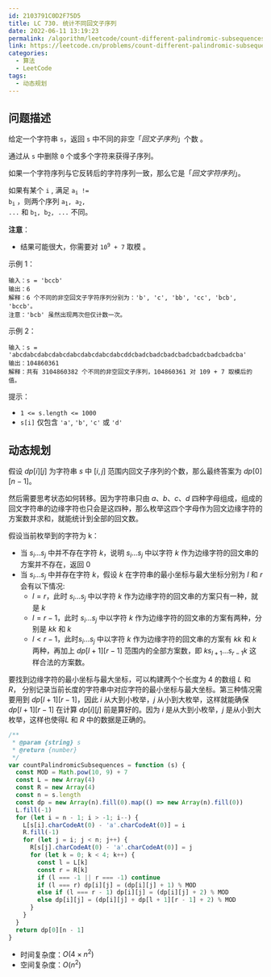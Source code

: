 ```yaml
---
id: 2103791C0D2F75D5
title: LC 730. 统计不同回文子序列
date: 2022-06-11 13:19:23
permalink: /algorithm/leetcode/count-different-palindromic-subsequences
link: https://leetcode.cn/problems/count-different-palindromic-subsequences
categories:
  - 算法
  - LeetCode
tags:
  - 动态规划
---
```


<Level :type='3'/>

## 问题描述

给定一个字符串 `s`，返回 `s` 中不同的非空「_回文子序列_」个数 。

通过从 `s` 中删除 `0` 个或多个字符来获得子序列。

如果一个字符序列与它反转后的字符序列一致，那么它是「_回文字符序列_」。

如果有某个 `i` , 满足 <code>a<sub>i</sub> != b<sub>i</sub></code> ，则两个序列 <code>a<sub>1</sub>, a<sub>2</sub>, ...</code> 和 <code>b<sub>1</sub>, b<sub>2</sub>, ...</code> 不同。

**注意**：

- 结果可能很大，你需要对 <code>10<sup>9</sup> + 7</code> 取模 。

示例 1：

```text
输入：s = 'bccb'
输出：6
解释：6 个不同的非空回文子字符序列分别为：'b', 'c', 'bb', 'cc', 'bcb', 'bccb'。
注意：'bcb' 虽然出现两次但仅计数一次。
```

示例 2：

```text
输入：s = 'abcdabcdabcdabcdabcdabcdabcdabcddcbadcbadcbadcbadcbadcbadcbadcba'
输出：104860361
解释：共有 3104860382 个不同的非空回文子序列，104860361 对 109 + 7 取模后的值。
```

提示：

- `1 <= s.length <= 1000`
- `s[i]` 仅包含 `'a'`, `'b'`, `'c'` 或 `'d'`

## 动态规划

假设 $dp[i][j]$ 为字符串 $s$ 中 $[i,j]$ 范围内回文子序列的个数，那么最终答案为 $dp[0][n-1]$。

然后需要思考状态如何转移。因为字符串只由 $a、b、c、d$ 四种字母组成，组成的回文字符串的边缘字符也只会是这四种，那么枚举这四个字母作为回文边缘字符的方案数并求和，就能统计到全部的回文数。

假设当前枚举到的字符为 k：

- 当 $s_i \dots s_j$ 中并不存在字符 $k$，说明 $s_i \dots s_j$ 中以字符 $k$ 作为边缘字符的回文串的方案并不存在，返回 0
- 当 $s_i \dots s_j$ 中并存在字符 $k$，假设 $k$ 在字符串的最小坐标与最大坐标分别为 $l$ 和 $r$ 会有以下情况:
  - $l = r$，此时 $s_i \dots s_j$ 中以字符 $k$ 作为边缘字符的回文串的方案只有一种，就是 $k$
  - $l = r - 1$，此时 $s_i \dots s_j$ 中以字符 $k$ 作为边缘字符的回文串的方案有两种，分别是 $kk$ 和 $k$
  - $l < r - 1$，此时$s_i \dots s_j$ 中以字符 $k$ 作为边缘字符的回文串的方案有 $kk$ 和 $k$两种，再加上 $dp[l+1][r-1]$ 范围内的全部方案数，即 $ks_{l+1}\dots s_{r-1}k$ 这样合法的方案数。

要找到边缘字符的最小坐标与最大坐标，可以构建两个个长度为 $4$ 的数组 $L$ 和 $R$， 分别记录当前长度的字符串中对应字符的最小坐标与最大坐标。第三种情况需要用到 $dp[l+1][r-1]$，因此 $i$ 从大到小枚举，$j$ 从小到大枚举，这样就能确保 $dp[l+1][r-1]$ 在计算 $dp[i][j]$ 前是算好的。因为 $i$ 是从大到小枚举，$j$ 是从小到大枚举，这样也使得$L$ 和 $R$ 中的数据是正确的。

```javascript
/**
 * @param {string} s
 * @return {number}
 */
var countPalindromicSubsequences = function (s) {
  const MOD = Math.pow(10, 9) + 7
  const L = new Array(4)
  const R = new Array(4)
  const n = s.length
  const dp = new Array(n).fill(0).map(() => new Array(n).fill(0))
  L.fill(-1)
  for (let i = n - 1; i > -1; i--) {
    L[s[i].charCodeAt(0) - 'a'.charCodeAt(0)] = i
    R.fill(-1)
    for (let j = i; j < n; j++) {
      R[s[j].charCodeAt(0) - 'a'.charCodeAt(0)] = j
      for (let k = 0; k < 4; k++) {
        const l = L[k]
        const r = R[k]
        if (l === -1 || r === -1) continue
        if (l === r) dp[i][j] = (dp[i][j] + 1) % MOD
        else if (l === r - 1) dp[i][j] = (dp[i][j] + 2) % MOD
        else dp[i][j] = (dp[i][j] + dp[l + 1][r - 1] + 2) % MOD
      }
    }
  }
  return dp[0][n - 1]
}
```

- 时间复杂度：$O(4 \times n^2)$
- 空间复杂度：$O(n^2)$
